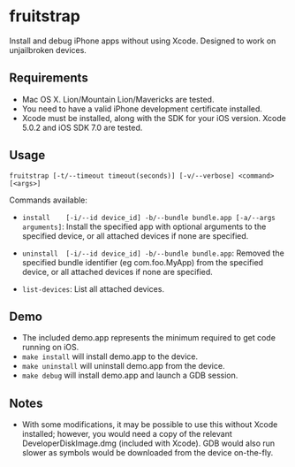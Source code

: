 fruitstrap
==========
Install and debug iPhone apps without using Xcode. Designed to work on unjailbroken devices.

## Requirements

* Mac OS X. Lion/Mountain Lion/Mavericks are tested.
* You need to have a valid iPhone development certificate installed.
* Xcode must be installed, along with the SDK for your iOS version. Xcode 5.0.2 and iOS SDK 7.0 are tested. 

## Usage

`fruitstrap [-t/--timeout timeout(seconds)] [-v/--verbose] <command> [<args>]`

Commands available:

* `install    [-i/--id device_id] -b/--bundle bundle.app [-a/--args arguments]`:
   Install the specified app with optional arguments to the specified device, or all attached devices if none are specified.

* `uninstall  [-i/--id device_id] -b/--bundle bundle.app`:
  Removed the specified bundle identifier (eg com.foo.MyApp) from the specified device, or all attached devices if none are specified.

* `list-devices`:
  List all attached devices.

## Demo

* The included demo.app represents the minimum required to get code running on iOS.
* `make install` will install demo.app to the device.
* `make uninstall` will uninstall demo.app from the device.
* `make debug` will install demo.app and launch a GDB session.

## Notes

* With some modifications, it may be possible to use this without Xcode installed; however, you would need a copy of the relevant DeveloperDiskImage.dmg (included with Xcode). GDB would also run slower as symbols would be downloaded from the device on-the-fly.
